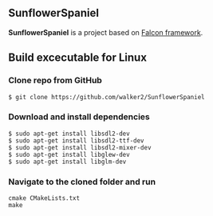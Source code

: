 ## SunflowerSpaniel
**SunflowerSpaniel** is a project based on [Falcon framework](https://github.com/walker2/Falcon).

## Build excecutable for Linux
### Clone repo from GitHub
```
$ git clone https://github.com/walker2/SunflowerSpaniel
```
### Download and install dependencies
```
$ sudo apt-get install libsdl2-dev
$ sudo apt-get install libsdl2-ttf-dev
$ sudo apt-get install libsdl2-mixer-dev
$ sudo apt-get install libglew-dev
$ sudo apt-get install libglm-dev
```
### Navigate to the cloned folder and run
```
cmake CMakeLists.txt
make
```
